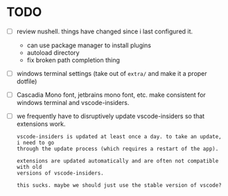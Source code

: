 # TODO

- [ ] review nushell. things have changed since i last configured it.

  - can use package manager to install plugins
  - autoload directory
  - fix broken path completion thing

- [ ] windows terminal settings (take out of `extra/` and make it a proper
      dotfile)

- [ ] Cascadia Mono font, jetbrains mono font, etc. make consistent for windows
      terminal and vscode-insiders.

- [ ] we frequently have to disruptively update vscode-insiders so that
      extensions work.

      vscode-insiders is updated at least once a day. to take an update, i need to go
      through the update process (which requires a restart of the app).

      extensions are updated automatically and are often not compatible with old
      versions of vscode-insiders.

      this sucks. maybe we should just use the stable version of vscode?
